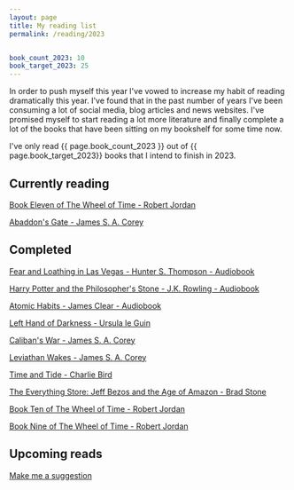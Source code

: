 ```yaml
---
layout: page
title: My reading list
permalink: /reading/2023


book_count_2023: 10
book_target_2023: 25
---
```


In order to push myself this year I've vowed to increase my habit of reading dramatically this year.  I've found that in the past number of years I've been consuming a lot of social media, blog articles and news websites.  I've promised myself to start reading a lot more literature and finally complete a lot of the books that have been sitting on my bookshelf for some time now.

I've only read {{ page.book_count_2023 }} out of {{ page.book_target_2023}} books that I intend to finish in 2023.

## Currently reading

[Book Eleven of The Wheel of Time  - Robert Jordan]()
	
[Abaddon's Gate - James S. A. Corey]()


## Completed

[Fear and Loathing in Las Vegas - Hunter S. Thompson - Audiobook]()

[Harry Potter and the Philosopher's Stone - J.K. Rowling - Audiobook]()

[Atomic Habits - James Clear - Audiobook]()

[Left Hand of Darkness - Ursula le Guin]()

[Caliban's War - James S. A. Corey]()

[Leviathan Wakes - James S. A. Corey]()

[Time and Tide - Charlie Bird]()

[The Everything Store: Jeff Bezos and the Age of Amazon - Brad Stone ]()

[Book Ten of The Wheel of Time  - Robert Jordan]()

[Book Nine of The Wheel of Time  - Robert Jordan]()




## Upcoming reads

[Make me a suggestion](mailto:hi@jonathanclarke.ie)
